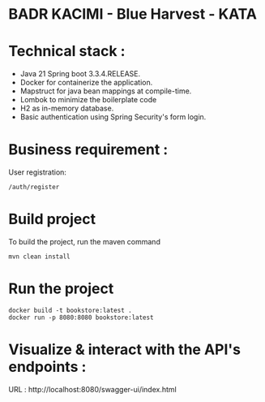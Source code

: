 # BADR KACIMI - Blue Harvest - KATA

# Technical stack :

* Java 21 Spring boot 3.3.4.RELEASE.
* Docker for containerize the application.
* Mapstruct for java bean mappings at compile-time.
* Lombok to minimize the boilerplate code
* H2 as in-memory database.
* Basic authentication using Spring Security's form login.

# Business requirement :

User registration:

```
/auth/register
```

# Build project

To build the project, run the maven command

```
mvn clean install
```

# Run the project

```
docker build -t bookstore:latest .
docker run -p 8080:8080 bookstore:latest 
```

# Visualize & interact with the API's endpoints :

URL : http://localhost:8080/swagger-ui/index.html
